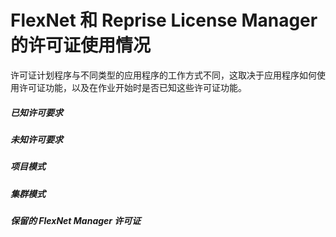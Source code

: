 # FlexNet 和 Reprise License Manager 的许可证使用情况

许可证计划程序与不同类型的应用程序的工作方式不同，这取决于应用程序如何使用许可证功能，以及在作业开始时是否已知这些许可证功能。

##### 已知许可要求

##### 未知许可要求

##### 项目模式

##### 集群模式

##### 保留的 FlexNet Manager 许可证



